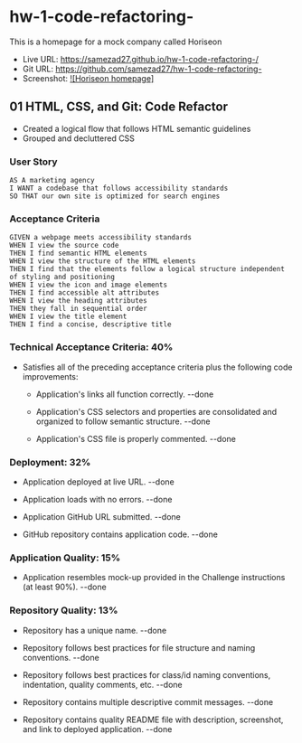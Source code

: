 # hw-1-code-refactoring-
This is a homepage for a mock company called Horiseon
- Live URL: https://samezad27.github.io/hw-1-code-refactoring-/
- Git URL: https://github.com/samezad27/hw-1-code-refactoring-
- Screenshot: [![Horiseon homepage]](https://ibb.co/r05zHdB)

## 01 HTML, CSS, and Git: Code Refactor

- Created a logical flow that follows HTML semantic guidelines
- Grouped and decluttered CSS

### User Story

```
AS A marketing agency
I WANT a codebase that follows accessibility standards
SO THAT our own site is optimized for search engines
```

### Acceptance Criteria

```
GIVEN a webpage meets accessibility standards
WHEN I view the source code
THEN I find semantic HTML elements
WHEN I view the structure of the HTML elements
THEN I find that the elements follow a logical structure independent of styling and positioning
WHEN I view the icon and image elements
THEN I find accessible alt attributes
WHEN I view the heading attributes
THEN they fall in sequential order
WHEN I view the title element
THEN I find a concise, descriptive title
```


### Technical Acceptance Criteria: 40%

* Satisfies all of the preceding acceptance criteria plus the following code improvements:

  * Application's links all function correctly. --done

  * Application's CSS selectors and properties are consolidated and organized to follow semantic structure. --done

  * Application's CSS file is properly commented. --done

### Deployment: 32%

* Application deployed at live URL. --done

* Application loads with no errors. --done

* Application GitHub URL submitted. --done

* GitHub repository contains application code. --done

### Application Quality: 15%

* Application resembles mock-up provided in the Challenge instructions (at least 90%). --done

### Repository Quality: 13%

* Repository has a unique name. --done

* Repository follows best practices for file structure and naming conventions. --done

* Repository follows best practices for class/id naming conventions, indentation, quality comments, etc. --done

* Repository contains multiple descriptive commit messages. --done

* Repository contains quality README file with description, screenshot, and link to deployed application. --done
